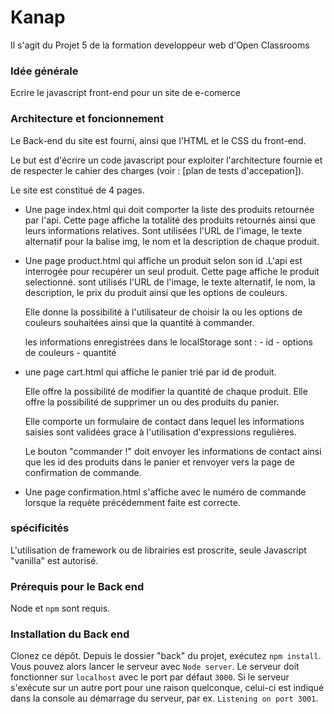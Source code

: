 # Kanap #

Il s'agit du Projet 5 de la formation developpeur web d'Open Classrooms
### Idée générale ###

Ecrire le javascript front-end pour un site de e-comerce
### Architecture et foncionnement ###

Le Back-end du site est fourni, ainsi que l'HTML et le CSS du front-end.

Le but est d'écrire un code javascript pour exploiter l'architecture fournie et de respecter le cahier des charges (voir : [plan de tests d'accepation]).

Le site est constitué de 4 pages.

- Une page index.html qui doit comporter la liste des produits retournée par l'api.
    Cette page affiche la totalité des produits retournés ainsi que leurs informations relatives.
    Sont utilisées l'URL de l'image, le texte alternatif pour la balise img, le nom et la description de chaque produit.

- Une page product.html qui affiche un produit selon son id .L'api est interrogée pour recupérer un seul produit.
    Cette page affiche le produit selectionné. sont utilisés l'URL de l'image, le texte alternatif, le nom, la description, le prix du produit ainsi que les options de couleurs.

    Elle donne la possibilité à l'utilisateur de choisir la ou les options de couleurs souhaitées ainsi que la quantité à commander.

    les informations enregistrées dans le localStorage sont :   - id
                                                                - options de couleurs
                                                                - quantité

- une page cart.html qui affiche le panier trié par id de produit.

    Elle offre la possibilité de modifier la quantité de chaque produit.
    Elle offre la possibilité de supprimer un ou des produits du panier.

    Elle comporte un formulaire de contact dans lequel les informations saisies sont validées grace à l'utilisation d'expressions regulières.

    Le bouton "commander !" doit envoyer les informations de contact ainsi que les id des produits dans le panier et renvoyer vers la page de confirmation de commande.

- Une page confirmation.html s'affiche avec le numéro de commande lorsque la requète précédemment faite est correcte.

### spécificités ###

L'utilisation de framework ou de librairies est proscrite, seule Javascript "vanilla" est autorisé.



### Prérequis pour le Back end ###

Node et `npm` sont requis.

### Installation du Back end ###

Clonez ce dépôt. Depuis le dossier "back" du projet, exécutez `npm install`.
Vous pouvez alors lancer le serveur avec `Node server`.
Le serveur doit fonctionner sur `localhost` avec le port par défaut `3000`.
Si le serveur s'exécute sur un autre port pour une raison quelconque, celui-ci est indiqué dans la
console au démarrage du serveur, par ex. `Listening on port 3001`.
